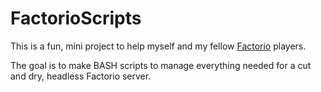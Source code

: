 # FactorioScripts

This is a fun, mini project to help myself and my fellow [Factorio](https://factorio.com/) players.

The goal is to make BASH scripts to manage everything needed for a cut and dry, headless Factorio server.
